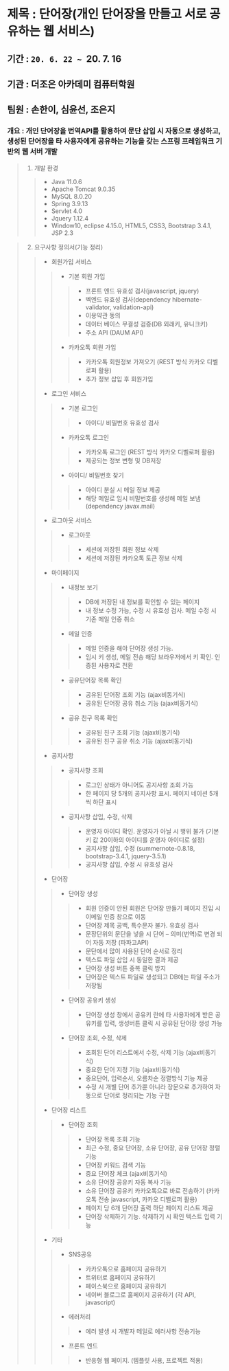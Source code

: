 # 제목 : 단어장(개인 단어장을 만들고 서로 공유하는 웹 서비스)
## 기간 : `20. 6. 22 ~ `20. 7. 16
## 기관 : 더조은 아카데미 컴퓨터학원
## 팀원 : 손한이, 심윤선, 조은지
### 개요 : 개인 단어장을 번역API를 활용하여 문단 삽입 시 자동으로 생성하고, 생성된 단어장을 타 사용자에게 공유하는 기능을 갖는 스프링 프레임워크 기반의 웹 서버 개발
> 1. 개발 환경
>> *	Java 11.0.6
>> *	Apache Tomcat 9.0.35
>> *	MySQL 8.0.20
>> *	Spring 3.9.13
>> *	Servlet 4.0
>> *	Jquery 1.12.4
>> *	Window10, eclipse 4.15.0, HTML5, CSS3, Bootstrap 3.4.1, JSP 2.3

> 2. 요구사항 정의서(기능 정리)
>> * 회원가입 서비스
>>> - 기본 회원 가입
>>>> + 프론트 엔드 유효성 검사(javascript, jquery)
>>>> + 벡엔드 유효성 검사(dependency hibernate-validator, validation-api)
>>>> + 이용약관 동의
>>>> + 데이터 베이스 무결성 검증(DB 외래키, 유니크키)
>>>> + 주소 API (DAUM API)
>>> - 카카오톡 회원 가입
>>>> + 카카오톡 회원정보 가져오기 (REST 방식 카카오 디벨로퍼 활용)
>>>> + 추가 정보 삽입 후 회원가입
>> * 로그인 서비스
>>> - 기본 로그인 
>>>> + 아이디/ 비밀번호 유효성 검사
>>> - 카카오톡 로그인
>>>> + 카카오톡 로그인 (REST 방식 카카오 디벨로퍼 활용)
>>>> + 제공되는 정보 변형 및 DB저장
>>> - 아이디/ 비밀번호 찾기
>>>> + 아이디 분실 시 메일 정보 제공
>>>> + 해당 메일로 임시 비밀번호를 생성해 메일 보냄 (dependency javax.mail)
>> * 로그아웃 서비스
>>> - 로그아웃
>>>> + 세션에 저장된 회원 정보 삭제
>>>> + 세션에 저장된 카카오톡 토큰 정보 삭제
>> * 마이페이지
>>> - 내정보 보기
>>>> + DB에 저장된 내 정보를 확인할 수 있는 페이지
>>>> + 내 정보 수정 가능, 수정 시 유효성 검사. 메일 수정 시 기존 메일 인증 취소
>>> - 메일 인증
>>>> + 메일 인증을 해야 단어장 생성 가능.
>>>> + 임시 키 생성, 메일 전송 해당 브라우저에서 키 확인. 인증된 사용자로 전환
>>> - 공유단어장 목록 확인
>>>> + 공유된 단어장 조회 기능 (ajax비동기식)
>>>> + 공유된 단어장 공유 취소 기능 (ajax비동기식)
>>> - 공유 친구 목록 확인
>>>> + 공유된 친구 조회 기능 (ajax비동기식)
>>>> + 공유된 친구 공유 취소 기능 (ajax비동기식)
>> * 공지사항
>>> - 공지사항 조회
>>>> + 로그인 상태가 아니어도 공지사항 조회 가능
>>>> + 한 페이지 당 5개의 공지사항 표시. 페이지 네이션 5개씩 하단 표시
>>> - 공지사항 삽입, 수정, 삭제
>>>> + 운영자 아이디 확인. 운영자가 아닐 시 행위 불가 (기본키 값 20이하의 아이디를 운영자 아이디로 설정)
>>>> + 공지사항 삽입, 수정 (summernote-0.8.18, bootstrap-3.4.1, jquery-3.5.1)
>>>> + 공지사항 삽입, 수정 시 유효성 검사
>> * 단어장
>>> - 단어장 생성
>>>> + 회원 인증이 안된 회원은 단어장 만들기 페이지 진입 시 이메일 인증 창으로 이동
>>>> + 단어장 제목 공백, 특수문자 불가. 유효성 검사
>>>> + 문장단위의 문단을 넣을 시 단어 – 의미(번역)로 변경 되어 자동 저장 (파파고API)
>>>> + 문단에서 많이 사용된 단어 순서로 정리
>>>> + 텍스트 파일 삽입 시 동일한 결과 제공
>>>> + 단어장 생성 버튼 중복 클릭 방지
>>>> + 단어장은 텍스트 파일로 생성되고 DB에는 파일 주소가 저장됨
>>> - 단어장 공유키 생성
>>>> + 단어장 생성 창에서 공유키 란에 타 사용자에게 받은 공유키를 입력, 생성버튼 클릭 시 공유된 단어장 생성 가능
>>> - 단어장 조회, 수정, 삭제
>>>> + 조회된 단어 리스트에서 수정, 삭제 기능 (ajax비동기식)
>>>> + 중요한 단어 지정 기능 (ajax비동기식) 
>>>> + 중요단어, 입력순서, 오름차순 정렬방식 기능 제공
>>>> + 수정 시 개별 단어 추가뿐 아니라 장문으로 추가하여 자동으로 단어로 정리되는 기능 구현
>> * 단어장 리스트
>>> - 단어장 조회
>>>> + 단어장 목록 조회 기능
>>>> + 최근 수정, 중요 단어장, 소유 단어장, 공유 단어장 정렬 기능
>>>> + 단어장 키워드 검색 기능
>>>> + 중요 단어장 체크 (ajax비동기식)
>>>> + 소유 단어장 공유키 자동 복사 기능
>>>> + 소유 단어장 공유키 카카오톡으로 바로 전송하기 (카카오톡 전송 javascript, 카카오 디벨로퍼 활용)
>>>> + 페이지 당 6개 단어장 출력 하단 페이지 리스트 제공
>>>> + 단어장 삭제하기 기능. 삭제하기 시 확인 텍스트 입력 기능
>> * 기타
>>> - SNS공유
>>>> + 카카오톡으로 홈페이지 공유하기
>>>> + 트위터로 홈페이지 공유하기
>>>> + 페이스북으로 홈페이지 공유하기
>>>> + 네이버 블로그로 홈페이지 공유하기 (각 API, javascript)
>>> - 에러처리
>>>> + 에러 발생 시 개발자 메일로 에러사항 전송기능
>>> - 프론트 엔드
>>>> + 반응형 웹 페이지. (템플릿 사용, 프로젝트 적용)
